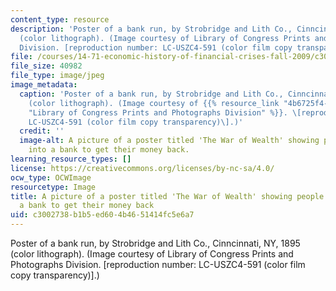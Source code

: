 ```yaml
---
content_type: resource
description: 'Poster of a bank run, by Strobridge and Lith Co., Cinncinnati, NY, 1895
  (color lithograph). (Image courtesy of Library of Congress Prints and Photographs
  Division. [reproduction number: LC-USZC4-591 (color film copy transparency)].)'
file: /courses/14-71-economic-history-of-financial-crises-fall-2009/c3002738b1b5ed604b4651414fc5e6a7_14-71f06.jpg
file_size: 40982
file_type: image/jpeg
image_metadata:
  caption: 'Poster of a bank run, by Strobridge and Lith Co., Cinncinnati, NY, 1895
    (color lithograph). (Image courtesy of {{% resource_link "4b6725f4-32e3-453d-97ab-8e599329c1a6"
    "Library of Congress Prints and Photographs Division" %}}. \[reproduction number:
    LC-USZC4-591 (color film copy transparency)\].)'
  credit: ''
  image-alt: A picture of a poster titled 'The War of Wealth' showing people running
    into a bank to get their money back.
learning_resource_types: []
license: https://creativecommons.org/licenses/by-nc-sa/4.0/
ocw_type: OCWImage
resourcetype: Image
title: A picture of a poster titled 'The War of Wealth' showing people running into
  a bank to get their money back
uid: c3002738-b1b5-ed60-4b46-51414fc5e6a7
---
```

Poster of a bank run, by Strobridge and Lith Co., Cinncinnati, NY, 1895 (color lithograph). (Image courtesy of Library of Congress Prints and Photographs Division. [reproduction number: LC-USZC4-591 (color film copy transparency)].)